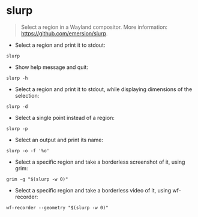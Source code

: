 # slurp

> Select a region in a Wayland compositor.
> More information: <https://github.com/emersion/slurp>.

- Select a region and print it to stdout:

`slurp`

- Show help message and quit:

`slurp -h`

- Select a region and print it to stdout, while displaying dimensions of the selection:

`slurp -d`

- Select a single point instead of a region:

`slurp -p`

- Select an output and print its name:

`slurp -o -f '%o'`

- Select a specific region and take a borderless screenshot of it, using grim:

`grim -g "$(slurp -w 0)"`

- Select a specific region and take a borderless video of it, using wf-recorder:

`wf-recorder --geometry "$(slurp -w 0)"`
